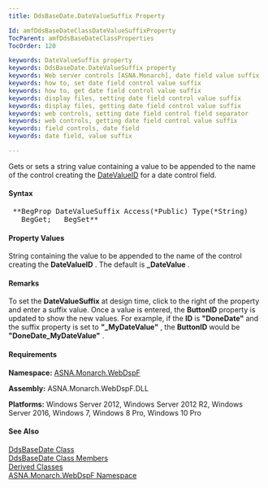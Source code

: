 ```yaml
---
title: DdsBaseDate.DateValueSuffix Property

Id: amfDdsBaseDateClassDateValueSuffixProperty
TocParent: amfDdsBaseDateClassProperties
TocOrder: 120

keywords: DateValueSuffix property
keywords: DdsBaseDate.DateValueSuffix property
keywords: Web server controls [ASNA.Monarch], date field value suffix
keywords: how to, set date field control value suffix
keywords: how to, get date field control value suffix
keywords: display files, setting date field control value suffix
keywords: display files, getting date field control value suffix
keywords: web controls, setting date field control field separator
keywords: web controls, getting date field control value suffix
keywords: field controls, date field
keywords: date field, value suffix

---
```


Gets or sets a string value containing a value to be appended to the name of the control creating the [ DateValueID](amfDdsBaseDateClassDateValueIDProperty.html) for a date control field.

#### Syntax
<pre class="syntax"> **BegProp DateValueSuffix Access(*Public) Type(*String)
   BegGet;   BegSet** </pre>

#### Property Values
String containing the value to be appended to the name of the control creating the **DateValueID** . The default is **_DateValue** .

#### Remarks
To set the **DateValueSuffix** at design time, click to the right of the property and enter a suffix value. Once a value is entered, the **ButtonID** property is updated to show the new values. For example, if the **ID** is **"DoneDate"** and the suffix property is set to **"_MyDateValue"** , the **ButtonID** would be **"DoneDate_MyDateValue"** .

#### Requirements
**Namespace:** [ASNA.Monarch.WebDspF](amfWebDspFNamespace.html)

**Assembly:** ASNA.Monarch.WebDspF.DLL

**Platforms:** Windows Server 2012, Windows Server 2012 R2, Windows Server 2016, Windows 7, Windows 8 Pro, Windows 10 Pro

#### See Also
[DdsBaseDate Class](amfDdsBaseDateClass.html) <br /> [ DdsBaseDate Class Members](amfDdsBaseDateClassMembers.html) <br /> [ Derived Classes](amfDdsBaseDateDerivedClasses.html) <br />[ ASNA.Monarch.WebDspF Namespace](amfWebDspFNamespace.html)

